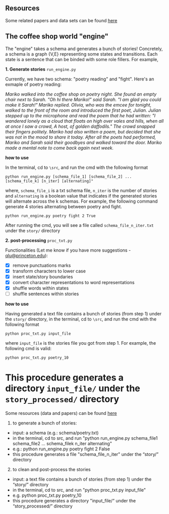 ## Resources 

Some related papers and data sets can be found <a href = "https://github.com/PrincetonCompMemLab/narrative/wiki">here</a>


## The coffee shop world "engine" 

The "engine" takes a schema and generates a bunch of stories! Concretely, a schema is a graph {V,E} representing some states and transitions. Each state is a sentence that can be binded with some role fillers. For example, 


**1. Generate stories** `run_engine.py`

Currently, we have two schema: "poetry reading" and "fight". Here's an exmaple of poetry reading: 

*Mariko walked into the coffee shop on poetry night. She found an empty chair next to Sarah. "Oh hi there Mariko!" said Sarah. "I am glad you could make it Sarah!" Mariko replied. Olivia, who was the emcee for tonight, walked to the front of the room and introduced the first poet, Julian. Julian stepped up to the microphone and read the poem that he had written: "I wandered lonely as a cloud that floats on high over vales and hills, when all at once I saw a crowd, A host, of golden daffodils." The crowd snapped their fingers politely. Mariko had also written a poem, but decided that she was not in the mood to share it today. After all the poets had performed, Mariko and Sarah said their goodbyes and walked toward the door. Mariko made a mental note to come back again next week.*

**how to use**

In the terminal, cd to `\src`, and run the cmd with the following format 
```
python run_engine.py [schema_file_1] [schema_file_2] ... [schema_file_k] [n_iter] [alternating]"
```
where, `schema_file_i` is a txt schema file, `n_iter` is the number of stories and `alternating` is a boolean value that indicates if the generated stories will alternate across the k schemas. For example, the following command generate 4 stories alternating between poetry and fight.
```
python run_engine.py poetry fight 2 True
```
After running the cmd, you will see a file called `schema_file_n_iter.txt` under the `story/` directory


**2. post-processing** `proc_txt.py`

Functionalities (Let me know if you have more suggestions - qlu@princeton.edu): 
- [x] remove punctuations marks
- [x] transform characters to lower case
- [x] insert state/story boundaries
- [x] convert character representations to word representations
- [x] shuffle words within states 
- [ ] shuffle sentences within stories

**how to use**

Having generated a text file contains a bunch of stories (from step 1) under the `story/` directory, in the terminal, cd to `\src`, and run the cmd with the following format 
```
python proc_txt.py input_file
```
where `input_file` is the stories file you got from step 1. For example, the following cmd is valid:
```
python proc_txt.py poetry_10
```
This procedure generates a directory `input_file/` under the `story_processed/` directory
=======
Some resources (data and papers) can be found <a href = "https://github.com/PrincetonCompMemLab/narrative/wiki">here</a>

1. to generate a bunch of stories: 
  - input: a schema (e.g.: schema/poetry.txt)
  - in the terminal, cd to src, and run "python run_engine.py schema_file1 schema_file2 ... schema_filek n_iter alternating"
  - e.g.: python run_engine.py poetry fight 2 False
  - this procedure generates a file "schema_file_n_iter" under the “story/” directory

2. to clean and post-process the stories
  - input: a text file contains a bunch of stories (from step 1) under the “story/” directory
  - in the terminal, cd to src, and run "python proc_txt.py input_file"
  - e.g. python proc_txt.py poetry_10
  - this procedure generates a directory "input_file/“ under the “story_processed/” directory

